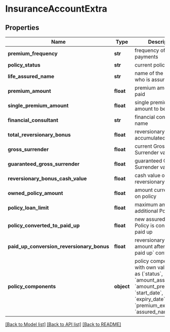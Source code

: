 # InsuranceAccountExtra

## Properties
Name | Type | Description | Notes
------------ | ------------- | ------------- | -------------
**premium_frequency** | **str** | frequency of premium payments | [optional] 
**policy_status** | **str** | current policy status | [optional] 
**life_assured_name** | **str** | name of the person who is assured | [optional] 
**premium_amount** | **float** | premium amount to be paid | [optional] 
**single_premium_amount** | **float** | single premium amount to be paid | [optional] 
**financial_consultant** | **str** | financial consultant name | [optional] 
**total_reversionary_bonus** | **float** | reversionary bonus accumulated amount | [optional] 
**gross_surrender** | **float** | current Gross Surrender value | [optional] 
**guaranteed_gross_surrender** | **float** | guaranteed Gross Surrender value | [optional] 
**reversionary_bonus_cash_value** | **float** | cash value of reversionary bonus | [optional] 
**owned_policy_amount** | **float** | amount currently own on policy | [optional] 
**policy_loan_limit** | **float** | maximum amount of additional Policy Loan | [optional] 
**policy_converted_to_paid_up** | **float** | new assured sum if Policy is converted to paid up | [optional] 
**paid_up_conversion_reversionary_bonus** | **float** | reversionary bonus amount after &#x60;Policy to paid up&#x60; conversion | [optional] 
**policy_components** | **object** | policy components with own values such as (&#x60;status&#x60;, &#x60;amount_assured&#x60;, &#x60;amount_premium&#x60;, &#x60;start_date&#x60;, &#x60;expiry_date&#x60;, &#x60;premium_expiry_date&#x60;, &#x60;assured_name&#x60;)\&quot; | [optional] 

[[Back to Model list]](../README.md#documentation-for-models) [[Back to API list]](../README.md#documentation-for-api-endpoints) [[Back to README]](../README.md)


